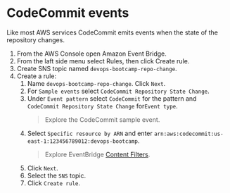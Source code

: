 # CodeCommit events

Like most AWS services CodeCommit emits events when the state of the repository changes.

1. From the AWS Console open Amazon Event Bridge.
2. From the laft side menu select Rules, then click Create rule.
3. Create SNS topic named `devops-bootcamp-repo-change`.
4. Create a rule:
     1. Name `devops-bootcamp-repo-change`. Click `Next`.
     2. For `Sample events` select `CodeCommit Repository State Change`.
     3. Under `Event pattern` select `CodeCommit` for the pattern and `CodeCommit Repository State Change` for`Event type`.
        > Explore the CodeCommit sample event.
     5. Select `Specific resource by ARN` and enter `arn:aws:codecommit:us-east-1:123456789012:devops-bootcamp`.
        > Explore EventBridge [Content Filters](https://docs.aws.amazon.com/eventbridge/latest/userguide/eb-event-patterns-content-based-filtering.html).
     6. Click `Next`.
     7. Select the `SNS` topic.
     8. Click `Create rule`.
        
